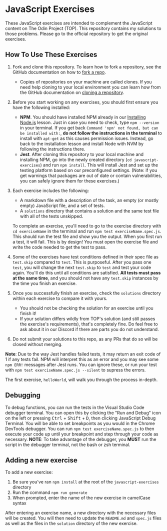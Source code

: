 # JavaScript Exercises

These JavaScript exercises are intended to complement the JavaScript content on The Odin Project (TOP). This repository contains my solutions to those problems. Please go to the official repository to get the original exercises.


## How To Use These Exercises

1. Fork and clone this repository. To learn how to fork a repository, see the GitHub documentation on how to [fork a repo](https://docs.github.com/en/get-started/quickstart/fork-a-repo).
   - Copies of repositories on your machine are called clones. If you need help cloning to your local environment you can learn how from the GitHub documentation on [cloning a repository](https://docs.github.com/en/github/creating-cloning-and-archiving-repositories/cloning-a-repository-from-github/cloning-a-repository).
1. Before you start working on any exercises, you should first ensure you have the following installed:

   - **NPM**. You should have installed NPM already in our [Installing Node.js](https://www.theodinproject.com/paths/foundations/courses/foundations/lessons/installing-node-js) lesson. Just in case you need to check, type `npm --version` in your terminal. If you get back `Command 'npm' not found, but can be installed with:`, **do not follow the instructions in the terminal** to install with `apt-get` as this causes permission issues. Instead, go back to the installation lesson and install Node with NVM by following the instructions there.
   - **Jest**. After cloning this repository to your local machine and installing NPM, go into the newly created directory (`cd javascript-exercises`) and run `npm install`. This will install Jest and set up the testing platform based on our preconfigured settings. (Note: if you get warnings that packages are out of date or contain vulnerabilities, you can safely ignore them for these exercises.)

1. Each exercise includes the following:

   - A markdown file with a description of the task, an empty (or mostly empty) JavaScript file, and a set of tests.
   - A `solutions` directory that contains a solution and the same test file with all of the tests unskipped.

   To complete an exercise, you'll need to go to the exercise directory with `cd exerciseName` in the terminal and run `npm test exerciseName.spec.js`. This should run the test file and show you the output. When you first run a test, it will fail. This is by design! You must open the exercise file and write the code needed to get the test to pass.

1. Some of the exercises have test conditions defined in their spec file as `test.skip` compared to `test`. This is purposeful. After you pass one `test`, you will change the next `test.skip` to `test` and test your code again. You'll do this until all conditions are satisfied. **All tests must pass at the same time**, and you should not have any `test.skip` instances by the time you finish an exercise.
1. Once you successfully finish an exercise, check the `solutions` directory within each exercise to compare it with yours.
   - You should not be checking the solution for an exercise until you finish it!
   - If your solution differs wildly from TOP's solution (and still passes the exercise's requirements), that's completely fine. Do feel free to ask about it in our Discord if there are parts you do not understand.
1. Do not submit your solutions to this repo, as any PRs that do so will be closed without merging.

**Note**: Due to the way Jest handles failed tests, it may return an exit code of 1 if any tests fail. NPM will interpret this as an error and you may see some `npm ERR!` messages after Jest runs. You can ignore these, or run your test with `npm test exerciseName.spec.js --silent` to supress the errors.

The first exercise, `helloWorld`, will walk you through the process in-depth.

## Debugging

To debug functions, you can run the tests in the Visual Studio Code debugger terminal. You can open this by clicking the "Run and Debug" icon on the left or pressing <kbd>Ctrl</kbd> + <kbd>Shift</kbd> + <kbd>D</kbd>, then clicking JavaScript Debug Terminal. You will be able to set breakpoints as you would in the Chrome DevTools debugger. You can run `npm test exerciseName.spec.js` to then execute your code up until your breakpoint and step through your code as necessary. **NOTE**: To take advantage of the debugger, you **MUST** run the script in the debugger terminal, not the bash or zsh terminal.

## Adding a new exercise

To add a new exercise:

1. Be sure you've ran `npm install` at the root of the `javascript-exercises` directory
2. Run the command `npm run generate`
3. When prompted, enter the name of the new exercise in camelCase syntax

After entering an exercise name, a new directory with the necessary files will be created. You will then need to update the `README.md` and `spec.js` files as well as the files in the `solution` directory of the new exercise.
